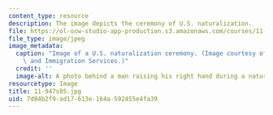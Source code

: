 ```yaml
---
content_type: resource
description: The image depicts the ceremony of U.S. naturalization.
file: https://ol-ocw-studio-app-production.s3.amazonaws.com/courses/11-947-race-immigration-and-planning-spring-2005/7d84b2f9ad17613e164a592455e4fa39_11-947s05.jpg
file_type: image/jpeg
image_metadata:
  caption: "Image of a U.S. naturalization ceremony. (Image courtesy of\_U.S. Citizenship\
    \ and Immigration Services.)"
  credit: ''
  image-alt: A photo behind a man raising his right hand during a naturalization ceremony.
resourcetype: Image
title: 11-947s05.jpg
uid: 7d84b2f9-ad17-613e-164a-592455e4fa39
---
```

